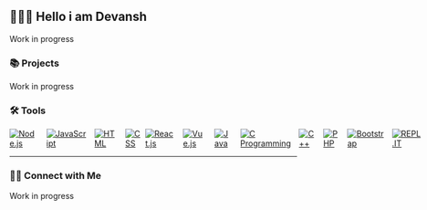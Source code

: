 ## 🙋🏻‍♀️ Hello i am Devansh 

Work in progress

### 📚 Projects

Work in progress

### 🛠️ Tools

<div align='left' style="display: flex; justify-content: space-between;">
	<!-- Programming Languages. -->
	<a href='https://nodejs.org/en/'>
		<img src='https://img.shields.io/badge/code-node.js-339933?logo=node.js&logoWidth=30&labelColor=black&style=for-the-badge' alt='Node.js'>
	</a>
	&emsp;
	<a href='https://developer.mozilla.org/en-US/docs/Web/JavaScript'>
		<img src='https://img.shields.io/badge/code-javascript-F7DF1E?logo=javascript&logoWidth=30&labelColor=black&style=for-the-badge' alt='JavaScript'>
	</a>
	&emsp;
	<a href='https://developer.mozilla.org/en-US/docs/Web/HTML'>
		<img src='https://img.shields.io/badge/code-html-E34F26?logo=html5&logoWidth=30&labelColor=black&style=for-the-badge' alt='HTML'>
	</a>
	&emsp;
	<a href='https://developer.mozilla.org/en-US/docs/Web/CSS'>
		<img src='https://img.shields.io/badge/code-css-1572B6?logo=css3&logoWidth=30&labelColor=black&style=for-the-badge&logoColor=1572B6' alt='CSS'>
	</a>
	&ensp;
	<a href='https://www.react.org/'>
		<img src='https://img.shields.io/badge/code-react-blue?logoWidth=30&labelColor=black&style=for-the-badge&logo=react' alt='React.js'>
	</a>
	&emsp;
	<a href='https://www.Vuejs.org/'>
		<img src='https://img.shields.io/badge/code-vue-green?logoWidth=30&labelColor=black&style=for-the-badge&logo=vue' alt='Vue.js'>
	</a>
	&emsp;
	<a href='https://www.python.org/'>
		<img src='https://img.shields.io/badge/code-python-007396?logoWidth=30&labelColor=black&style=for-the-badge&logo=python' alt='Java'>
	</a>
	&emsp;
	<a href='#'>
		<img src='https://img.shields.io/badge/code-c%20programming-A8B9CC?logoWidth=30&labelColor=black&style=for-the-badge&logo=c' alt='C Programming'>
	</a>
	&emsp;
	<a href='#'>
		<img src='https://img.shields.io/badge/code-c%2B%2B-00599C?logoWidth=30&labelColor=black&style=for-the-badge&logo=c%2B%2B' alt='C++'>
	</a>
	&emsp;
	<a href='https://www.php.net/'>
		<img src='https://img.shields.io/badge/code-php-777BB4?logoWidth=30&labelColor=black&style=for-the-badge&logo=php' alt='PHP'>
	</a>
	&emsp;
	<a href='https://getbootstrap.com/'>
		<img src='https://img.shields.io/badge/tools-bootstrap-563D7C?logo=bootstrap&logoWidth=30&labelColor=black&style=for-the-badge' alt='Bootstrap'>
	</a>
	&emsp;
	<a href='https://repl.it/'>
		<img src='https://img.shields.io/badge/tools-repl-430098?logoWidth=30&labelColor=black&style=for-the-badge&logo=replit' alt='REPL.IT'>
	</a>
	&emsp;
</div>
<hr>


### 👋🏻 Connect with Me

Work in progress
